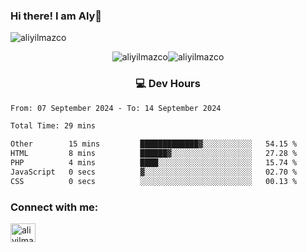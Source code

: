 ### Hi there! I am Aly👋

<p align="left"> <img src="https://komarev.com/ghpvc/?username=aliyilmazco&label=Profile%20views&color=0e75b6&style=flat" alt="aliyilmazco" /> </p>
<p align="center"><img align="center" src="https://github-readme-stats.vercel.app/api?username=aliyilmazco&show_icons=true&locale=en" alt="aliyilmazco" /><img align="center" src="https://github-readme-streak-stats.herokuapp.com/?user=aliyilmazco&" alt="aliyilmazco" /></p>

<h3 align="center">💻 Dev Hours</h3>

<!--START_SECTION:waka-->

```txt
From: 07 September 2024 - To: 14 September 2024

Total Time: 29 mins

Other        15 mins         █████████████▓░░░░░░░░░░░   54.15 %
HTML         8 mins          ██████▓░░░░░░░░░░░░░░░░░░   27.28 %
PHP          4 mins          ████░░░░░░░░░░░░░░░░░░░░░   15.74 %
JavaScript   0 secs          ▓░░░░░░░░░░░░░░░░░░░░░░░░   02.70 %
CSS          0 secs          ░░░░░░░░░░░░░░░░░░░░░░░░░   00.13 %
```

<!--END_SECTION:waka-->

<h3 align="left">Connect with me:</h3>
<p align="left">
<a href="https://linkedin.com/in/aliyilmazco" target="blank"><img align="center" src="https://raw.githubusercontent.com/rahuldkjain/github-profile-readme-generator/master/src/images/icons/Social/linked-in-alt.svg" alt="aliyilmazco" height="30" width="40" /></a>
</p>
